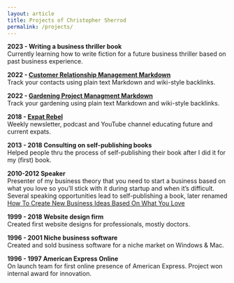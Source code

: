 ```yaml
---
layout: article
title: Projects of Christopher Sherrod
permalink: /projects/
---
```

**2023 - Writing a business thriller book**<br>
Currently learning how to write fiction for a future business thriller based on past business experience.

**2022 - [Customer Relationship Management Markdown](https://github.com/CLSherrod/crm-markdown)**<br>
Track your contacts using plain text Markdown and wiki-style backlinks.

**2022 - [Gardening Project Managment Markdown](https://github.com/CLSherrod/gardening-markdown)**<br>
Track your gardening using plain text Markdown and wiki-style backlinks.

**2018 - [Expat Rebel](https://expatrebel.com)**<br>
Weekly newsletter, podcast and YouTube channel educating future and current expats.

**2013 - 2018 Consulting on self-publishing books**<br>
Helped people thru the process of self-publishing their book after I did it for my (first) book.

**2010-2012 Speaker**<br>
Presenter of my business theory that you need to start a business based on what you love so you’ll stick with it during startup and when it’s difficult. Several speaking opportunities lead to self-publishing a book, later renamed [How To Create New Business Ideas Based On What You Love](https://christophersherrod.com/2020/12/02/business-ideas.html)

**1999 - 2018 Website design firm**<br>
Created first website designs for professionals, mostly doctors.

**1996 - 2001 Niche business software**<br>
Created and sold business software for a niche market on Windows & Mac.

**1996 - 1997 American Express Online**<br>
On launch team for first online presence of American Express. Project won internal award for innovation.